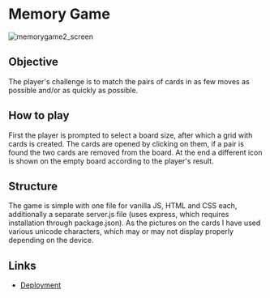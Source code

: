 # Memory Game

![memorygame2_screen](https://user-images.githubusercontent.com/61108220/102710662-3115f080-42b4-11eb-8e56-10dad7d0b901.png)

## Objective

The player's challenge is to match the pairs of cards in as few moves as possible and/or as quickly as possible.

## How to play

First the player is prompted to select a board size, after which a grid with cards is created. The cards are opened by clicking on them, if a pair is found the two cards are removed from the board. At the end a different icon is shown on the empty board according to the player's result.

## Structure

The game is simple with one file for vanilla JS, HTML and CSS each, additionally a separate server.js file (uses express, which requires installation through package.json). As the pictures on the cards I have used various unicode characters, which may or may not display properly depending on the device. 

## Links 

- [Deployment](https://sitzelwucht.github.io/memory-card-game/)